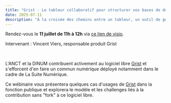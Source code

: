 ```yaml
---
title: "Grist - Le tableur collaboratif pour structurer vos bases de données."
date: 2025-07-11
description: "À la croisée des chemins entre un tableur, un outil de gestion de bases de données, et une application « no-code », Grist vous permet de collaborer sur des jeux de données et de construire des outils métiers sans avoir à coder."
---
```

Rendez-vous le **11 juillet de 11h à 12h** via [ce lien de visio](https://visio.numerique.gouv.fr/zzk-suaz-yys).

Intervenant : Vincent Viers, responsable produit Grist

<br/>

L'ANCT et la DINUM contribuent activement au logiciel libre
[Grist](https://www.getgrist.com) et s'efforcent d'en faire un commun
numérique déployé notamment dans le cadre de La Suite Numérique.

Ce wébinaire vous présentera quelques cas d'usages de
[Grist](https://grist.numerique.gouv.fr) dans la fonction publique et
explorera le modèle et les challenges liés à la contribution sans
"fork" à ce logiciel libre.
